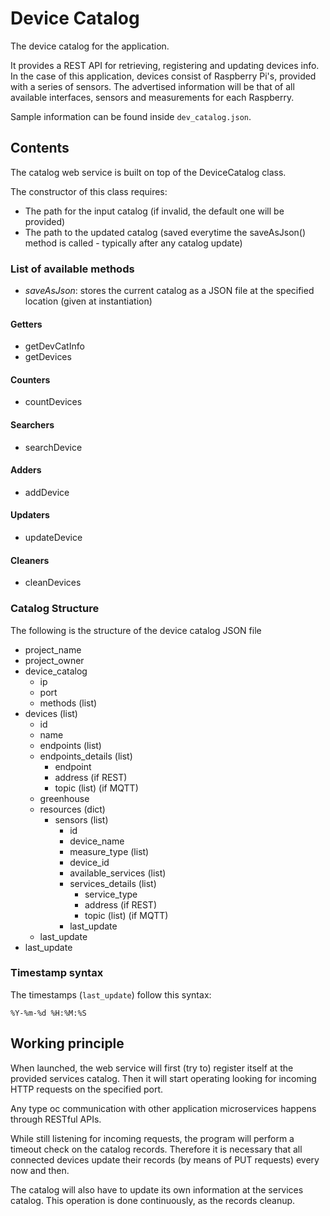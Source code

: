 # Device Catalog

The device catalog for the application.

It provides a REST API for retrieving, registering and updating devices info. In the case of this application, devices consist of Raspberry Pi's, provided with a series of sensors.
The advertised information will be that of all available interfaces, sensors and measurements for each Raspberry.

Sample information can be found inside `dev_catalog.json`.

## Contents

The catalog web service is built on top of the DeviceCatalog class.

The constructor of this class requires:

* The path for the input catalog (if invalid, the default one will be provided)
* The path to the updated catalog (saved everytime the saveAsJson() method is called - typically after any catalog update)

### List of available methods

* *saveAsJson*: stores the current catalog as a JSON file at the specified location (given at instantiation)

#### **Getters**

* getDevCatInfo
* getDevices

#### **Counters**

* countDevices

#### **Searchers**

* searchDevice

#### **Adders**

* addDevice

#### **Updaters**

* updateDevice

#### **Cleaners**

* cleanDevices

### Catalog Structure

The following is the structure of the device catalog JSON file

* project_name
* project_owner
* device_catalog
  * ip
  * port
  * methods (list)
* devices (list)
  * id
  * name
  * endpoints (list)
  * endpoints_details (list)
    * endpoint
    * address (if REST)
    * topic (list) (if MQTT)
  * greenhouse
  * resources (dict)
    * sensors (list)
      * id
      * device_name
      * measure_type (list)
      * device_id
      * available_services (list)
      * services_details (list)
        * service_type
        * address (if REST)
        * topic (list) (if MQTT)
      * last_update
  * last_update
* last_update

### **Timestamp syntax**

The timestamps (`last_update`) follow this syntax:

    %Y-%m-%d %H:%M:%S

## Working principle

When launched, the web service will first (try to) register itself at the provided services catalog. Then it will start operating looking for incoming HTTP requests on the specified port.

Any type oc communication with other application microservices happens through RESTful APIs.

While still listening for incoming requests, the program will perform a timeout check on the catalog records. Therefore it is necessary that all connected devices update their records (by means of PUT requests) every now and then.

The catalog will also have to update its own information at the services catalog. This operation is done continuously, as the records cleanup.
